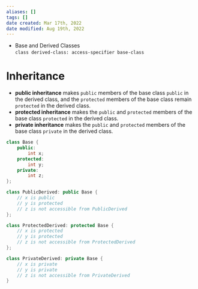 ```yaml
---
aliases: []
tags: []
date created: Mar 17th, 2022
date modified: Aug 19th, 2022
---
```

- Base and Derived Classes  
`class derived-class: access-specifier base-class`

# Inheritance
-   **public inheritance** makes `public` members of the base class `public` in the derived class, and the `protected` members of the base class remain `protected` in the derived class.
-   **protected inheritance** makes the `public` and `protected` members of the base class `protected` in the derived class.
-   **private inheritance** makes the `public` and `protected` members of the base class `private` in the derived class.

```cpp
class Base {
    public:
        int x;
    protected:
        int y;
    private:
        int z;
};

class PublicDerived: public Base {
    // x is public
    // y is protected
    // z is not accessible from PublicDerived
};

class ProtectedDerived: protected Base {
    // x is protected
    // y is protected
    // z is not accessible from ProtectedDerived
};

class PrivateDerived: private Base {
    // x is private
    // y is private
    // z is not accessible from PrivateDerived
}
```